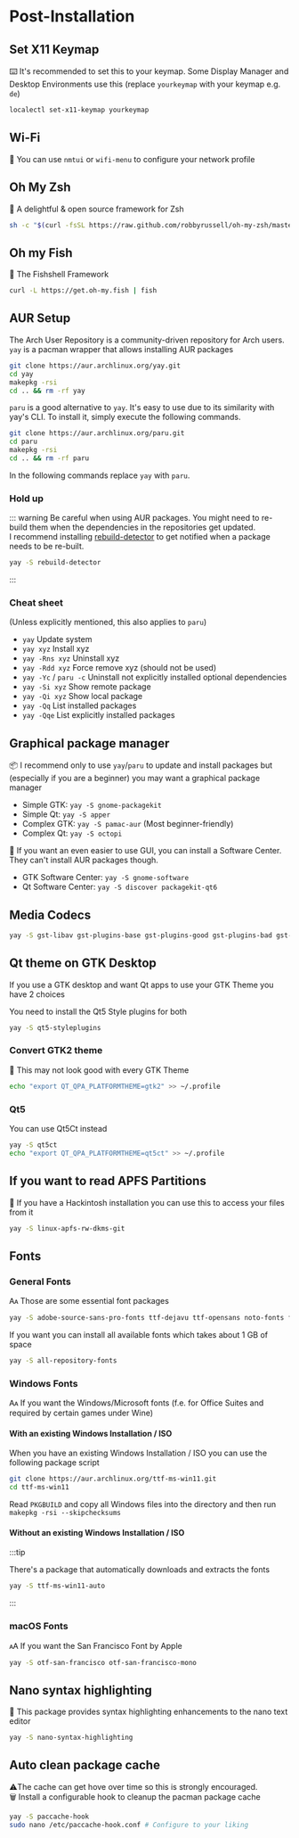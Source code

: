 # Post-Installation

## Set X11 Keymap

⌨️ It's recommended to set this to your keymap. Some Display Manager and Desktop Environments use this (replace `yourkeymap` with your keymap e.g. `de`)

```bash
localectl set-x11-keymap yourkeymap
```

## Wi-Fi

📶 You can use `nmtui` or `wifi-menu` to configure your network profile

## Oh My Zsh

🤖 A delightful & open source framework for Zsh

```bash
sh -c "$(curl -fsSL https://raw.github.com/robbyrussell/oh-my-zsh/master/tools/install.sh)"
```

## Oh my Fish

🤖 The Fishshell Framework

```bash
curl -L https://get.oh-my.fish | fish
```

## AUR Setup

The Arch User Repository is a community-driven repository for Arch users. `yay` is a pacman wrapper that allows installing AUR packages

```bash
git clone https://aur.archlinux.org/yay.git
cd yay
makepkg -rsi
cd .. && rm -rf yay
```

`paru` is a good alternative to `yay`. It's easy to use due to its similarity with yay's CLI.
To install it, simply execute the following commands.

```bash
git clone https://aur.archlinux.org/paru.git
cd paru
makepkg -rsi
cd .. && rm -rf paru
```

In the following commands replace `yay` with `paru`.

### Hold up

::: warning
Be careful when using AUR packages. You might need to re-build them when the dependencies in the repositories get updated.  
I recommend installing [rebuild-detector](https://github.com/maximbaz/rebuild-detector) to get notified when a package needs to be re-built.  
```bash
yay -S rebuild-detector
```
:::

### Cheat sheet

(Unless explicitly mentioned, this also applies to `paru`)

- `yay` Update system
- `yay xyz` Install xyz
- `yay -Rns xyz` Uninstall xyz
- `yay -Rdd xyz` Force remove xyz (should not be used)
- `yay -Yc` / `paru -c` Uninstall not explicitly installed optional dependencies
- `yay -Si xyz` Show remote package
- `yay -Qi xyz` Show local package
- `yay -Qq` List installed packages
- `yay -Qqe` List explicitly installed packages

## Graphical package manager

📦 I recommend only to use `yay`/`paru` to update and install packages but (especially if you are a beginner) you may want a graphical package manager

- Simple GTK: `yay -S gnome-packagekit`
- Simple Qt: `yay -S apper`
- Complex GTK: `yay -S pamac-aur` (Most beginner-friendly)
- Complex Qt: `yay -S octopi`

🛒 If you want an even easier to use GUI, you can install a Software Center. They can't install AUR packages though.

- GTK Software Center: `yay -S gnome-software`
- Qt Software Center: `yay -S discover packagekit-qt6`

## Media Codecs

```bash
yay -S gst-libav gst-plugins-base gst-plugins-good gst-plugins-bad gst-plugins-ugly gstreamer-vaapi x265 x264 lame
```

## Qt theme on GTK Desktop

If you use a GTK desktop and want Qt apps to use your GTK Theme you have 2 choices

You need to install the Qt5 Style plugins for both

```bash
yay -S qt5-styleplugins
```

### Convert GTK2 theme

🧮 This may not look good with every GTK Theme

```bash
echo "export QT_QPA_PLATFORMTHEME=gtk2" >> ~/.profile
```

### Qt5

You can use Qt5Ct instead

```bash
yay -S qt5ct
echo "export QT_QPA_PLATFORMTHEME=qt5ct" >> ~/.profile
```

## If you want to read APFS Partitions

💽 If you have a Hackintosh installation you can use this to access your files from it

```bash
yay -S linux-apfs-rw-dkms-git
```

## Fonts

### General Fonts

🗛 Those are some essential font packages

```bash
yay -S adobe-source-sans-pro-fonts ttf-dejavu ttf-opensans noto-fonts freetype2 terminus-font ttf-bitstream-vera ttf-dejavu ttf-droid ttf-fira-mono ttf-fira-sans ttf-freefont ttf-inconsolata ttf-liberation libertinus-font
```

If you want you can install all available fonts which takes about 1 GB of space

```bash
yay -S all-repository-fonts
```

### Windows Fonts

🗛 If you want the Windows/Microsoft fonts (f.e. for Office Suites and required by certain games under Wine)

#### With an existing Windows Installation / ISO

When you have an existing Windows Installation / ISO you can use the following package script

```bash
git clone https://aur.archlinux.org/ttf-ms-win11.git
cd ttf-ms-win11
```

Read `PKGBUILD` and copy all Windows files into the directory and then run `makepkg -rsi --skipchecksums`

#### Without an existing Windows Installation / ISO

:::tip 

There's a package that automatically downloads and extracts the fonts

```bash
yay -S ttf-ms-win11-auto
```

:::


### macOS Fonts

🗚 If you want the San Francisco Font by Apple

```bash
yay -S otf-san-francisco otf-san-francisco-mono
```

## Nano syntax highlighting

📃 This package provides syntax highlighting enhancements to the nano text editor

```bash
yay -S nano-syntax-highlighting
```

## Auto clean package cache

⚠️The cache can get hove over time so this is strongly encouraged.  
🗑️ Install a configurable hook to cleanup the pacman package cache

```bash
yay -S paccache-hook
sudo nano /etc/paccache-hook.conf # Configure to your liking
```
